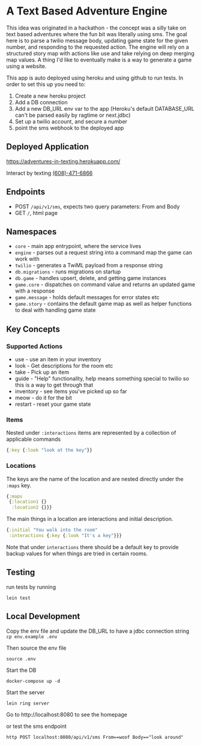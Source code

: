 # A Text Based Adventure Engine

This idea was originated in a hackathon - the concept was a silly take on text based adventures where the fun bit was literally using sms. The goal here is to parse a twilio message body, updating game state for the given number, and responding to the requested action. The engine will rely on a structured story map with actions like use and take relying on deep merging map values. A thing I'd like to eventually make is a way to generate a game using a website.

This app is auto deployed using heroku and using github to run tests. In order to set this up you need to:

1. Create a new heroku project
2. Add a DB connection
3. Add a new DB_URL env var to the app (Heroku's default DATABASE_URL can't be parsed easily by ragtime or next.jdbc)
4. Set up a twilio account, and secure a number
5. point the sms webhook to the deployed app

## Deployed Application

https://adventures-in-texting.herokuapp.com/

Interact by texting [(608)-471-6866](sms:16084716866)

## Endpoints

* POST `/api/v1/sms`, expects two query parameters: From and Body
* GET `/`, html page

## Namespaces

* `core` - main app entrypoint, where the service lives
* `engine` - parses out a request string into a command map the game can work with
* `twilio` - generates a TwiML payload from a response string
* `db.migrations` - runs migrations on startup
* `db.game` - handles upsert, delete, and getting game instances
* `game.core` - dispatches on command value and returns an updated game with a response
* `game.message` - holds default messages for error states etc
* `game.story` - contains the default game map as well as helper functions to deal with handling game state

## Key Concepts

### Supported Actions

* use - use an item in your inventory
* look - Get descriptions for the room etc
* take - Pick up an item
* guide - "Help" functionality, help means something special to twilio so this is a way to get through that
* inventory - see items you've picked up so far
* meow - do it for the bit
* restart - reset your game state

### Items

Nested under `:interactions` items are represented by a collection of applicable commands

```clojure
{:key {:look "look at the key"}}
```
### Locations

The keys are the name of the location and are nested directly under the `:maps` key.

```clojure
{:maps
 {:location1 {}
  :location2 {}}}
```

The main things in a location are interactions and initial description.

```clojure
{:initial "You walk into the room"
 :interactions {:key {:look "It's a key"}}}
 ```

 Note that under `interactions` there should be a default key to provide backup values for when things are tried in certain rooms.

## Testing

run tests by running

```lein test```

## Local Development

Copy the env file and update the DB_URL to have a jdbc connection string
```cp env.example .env```

Then source the env file

```source .env```

Start the DB

```docker-compose up -d```

Start the server

```lein ring server```

Go to http://localhost:8080 to see the homepage

or test the sms endpoint

```http POST localhost:8080/api/v1/sms From==woof Body=="look around"```